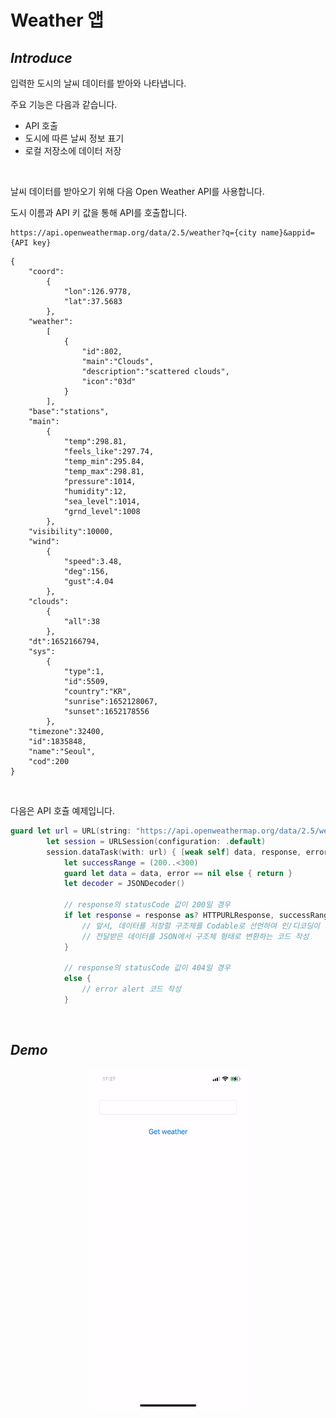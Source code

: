 # Weather 앱

## *Introduce*

입력한 도시의 날씨 데이터를 받아와 나타냅니다.

주요 기능은 다음과 같습니다.
- API 호출
- 도시에 따른 날씨 정보 표기
- 로컬 저장소에 데이터 저장

</br>

날씨 데이터를 받아오기 위해 다음 <a herf="https://openweathermap.org" target="_blank">Open Weather API</a>를 사용합니다.

도시 이름과 API 키 값을 통해 API를 호출합니다.
```
https://api.openweathermap.org/data/2.5/weather?q={city name}&appid={API key}
```

```
{
    "coord":
        {
            "lon":126.9778,
            "lat":37.5683
        },
    "weather":
        [
            {
                "id":802,
                "main":"Clouds",
                "description":"scattered clouds",
                "icon":"03d"
            }
        ],
    "base":"stations",
    "main":
        {
            "temp":298.81,
            "feels_like":297.74,
            "temp_min":295.84,
            "temp_max":298.81,
            "pressure":1014,
            "humidity":12,
            "sea_level":1014,
            "grnd_level":1008
        },
    "visibility":10000,
    "wind":
        {
            "speed":3.48,
            "deg":156,
            "gust":4.04
        },
    "clouds":
        {
            "all":38
        },
    "dt":1652166794,
    "sys":
        {
            "type":1,
            "id":5509,
            "country":"KR",
            "sunrise":1652128067,
            "sunset":1652178556
        },
    "timezone":32400,
    "id":1835848,
    "name":"Seoul",
    "cod":200
}
```

</br>


다음은 API 호츌 예제입니다.
```swift
guard let url = URL(string: "https://api.openweathermap.org/data/2.5/weather?q=\(cityName)&appid=\(apiKey)") else { return }
        let session = URLSession(configuration: .default)
        session.dataTask(with: url) { [weak self] data, response, error in
            let successRange = (200..<300)
            guard let data = data, error == nil else { return }
            let decoder = JSONDecoder()
            
            // response의 statusCode 값이 200일 경우
            if let response = response as? HTTPURLResponse, successRange.contains(response.statusCode){
                // 앞서, 데이터를 저장할 구조체를 Codable로 선언하여 인/디코딩이 가능하도록 함
                // 전달받은 데이터를 JSON에서 구조체 형태로 변환하는 코드 작성
            }

            // response의 statusCode 값이 404일 경우
            else {
                // error alert 코드 작성
            }
```

</br>

## *Demo*

<p align="center"><img src="./asset/weather.GIF" height="50%" width="50%"><p>
